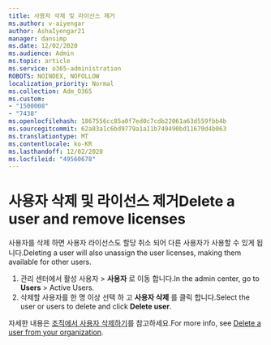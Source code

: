 ```yaml
---
title: 사용자 삭제 및 라이선스 제거
ms.author: v-aiyengar
author: AshaIyengar21
manager: dansimp
ms.date: 12/02/2020
ms.audience: Admin
ms.topic: article
ms.service: o365-administration
ROBOTS: NOINDEX, NOFOLLOW
localization_priority: Normal
ms.collection: Adm_O365
ms.custom:
- "1500008"
- "7438"
ms.openlocfilehash: 1867556cc85a0f7ed0c7cdb22061a63d559fbb4b
ms.sourcegitcommit: 62a83a1c6bd9779a1a11b749490bd11670d4b063
ms.translationtype: MT
ms.contentlocale: ko-KR
ms.lasthandoff: 12/02/2020
ms.locfileid: "49560678"
---
```

# <a name="delete-a-user-and-remove-licenses"></a><span data-ttu-id="c816b-102">사용자 삭제 및 라이선스 제거</span><span class="sxs-lookup"><span data-stu-id="c816b-102">Delete a user and remove licenses</span></span>

<span data-ttu-id="c816b-103">사용자를 삭제 하면 사용자 라이선스도 할당 취소 되어 다른 사용자가 사용할 수 있게 됩니다.</span><span class="sxs-lookup"><span data-stu-id="c816b-103">Deleting a user will also unassign the user licenses, making them available for other users.</span></span> 
1. <span data-ttu-id="c816b-104">관리 센터에서 활성 사용자 > **사용자** 로 이동 합니다.</span><span class="sxs-lookup"><span data-stu-id="c816b-104">In the admin center, go to **Users** > Active Users.</span></span>
1. <span data-ttu-id="c816b-105">삭제할 사용자를 한 명 이상 선택 하 고 **사용자 삭제** 를 클릭 합니다.</span><span class="sxs-lookup"><span data-stu-id="c816b-105">Select the user or users to delete and click **Delete user**.</span></span>

<span data-ttu-id="c816b-106">자세한 내용은 [조직에서 사용자 삭제하기](https://docs.microsoft.com/microsoft-365/admin/add-users/delete-a-user)를 참고하세요.</span><span class="sxs-lookup"><span data-stu-id="c816b-106">For more info, see [Delete a user from your organization](https://docs.microsoft.com/microsoft-365/admin/add-users/delete-a-user).</span></span> 